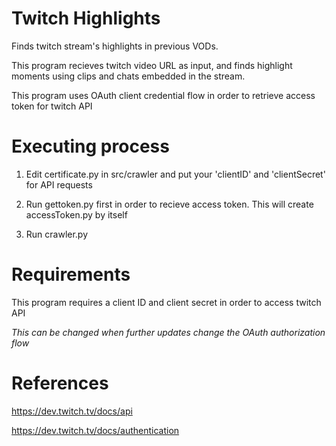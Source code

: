 # Twitch Highlights

Finds twitch stream's highlights in previous VODs.

This program recieves twitch video URL as input, and finds highlight moments using clips and chats embedded in the stream.

This program uses OAuth client credential flow in order to retrieve access token for twitch API

# Executing process
1. Edit certificate.py in src/crawler and put your 'clientID' and 'clientSecret' for API requests

2. Run gettoken.py first in order to recieve access token. This will create accessToken.py by itself

3. Run crawler.py

# Requirements
This program requires a client ID and client secret in order to access twitch API

*This can be changed when further updates change the OAuth authorization flow*

# References
https://dev.twitch.tv/docs/api

https://dev.twitch.tv/docs/authentication

